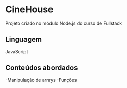 # CineHouse
Projeto criado no módulo Node.js do curso de Fullstack
## Linguagem
JavaScript
## Conteúdos abordados
-Manipulação de arrays
-Funções

